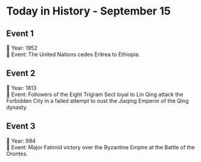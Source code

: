 # Today in History - September 15

## Event 1
📅 Year: 1952  
📝 Event: The United Nations cedes Eritrea to Ethiopia.

## Event 2
📅 Year: 1813  
📝 Event: Followers of the Eight Trigram Sect loyal to Lin Qing attack the Forbidden City in a failed attempt to oust the Jiaqing Emperor of the Qing dynasty.

## Event 3
📅 Year: 994  
📝 Event: Major Fatimid victory over the Byzantine Empire at the Battle of the Orontes.


